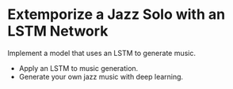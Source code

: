 # Extemporize a Jazz Solo with an LSTM Network

Implement a model that uses an LSTM to generate music.

- Apply an LSTM to music generation.
- Generate your own jazz music with deep learning.
